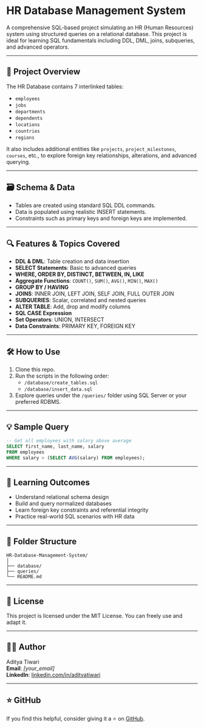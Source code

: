 # HR Database Management System

A comprehensive SQL-based project simulating an HR (Human Resources) system using structured queries on a relational database. This project is ideal for learning SQL fundamentals including DDL, DML, joins, subqueries, and advanced operators.

---

## 📌 Project Overview

The HR Database contains 7 interlinked tables:
- `employees`
- `jobs`
- `departments`
- `dependents`
- `locations`
- `countries`
- `regions`

It also includes additional entities like `projects`, `project_milestones`, `courses`, etc., to explore foreign key relationships, alterations, and advanced querying.

---

## 🗃️ Schema & Data

- Tables are created using standard SQL DDL commands.
- Data is populated using realistic INSERT statements.
- Constraints such as primary keys and foreign keys are implemented.

---

## 🔍 Features & Topics Covered

- **DDL & DML**: Table creation and data insertion
- **SELECT Statements**: Basic to advanced queries
- **WHERE, ORDER BY, DISTINCT, BETWEEN, IN, LIKE**
- **Aggregate Functions**: `COUNT()`, `SUM()`, `AVG()`, `MIN()`, `MAX()`
- **GROUP BY / HAVING**
- **JOINS**: INNER JOIN, LEFT JOIN, SELF JOIN, FULL OUTER JOIN
- **SUBQUERIES**: Scalar, correlated and nested queries
- **ALTER TABLE**: Add, drop and modify columns
- **SQL CASE Expression**
- **Set Operators**: UNION, INTERSECT
- **Data Constraints**: PRIMARY KEY, FOREIGN KEY

---

## 🛠️ How to Use

1. Clone this repo.
2. Run the scripts in the following order:
   - `/database/create_tables.sql`
   - `/database/insert_data.sql`
3. Explore queries under the `/queries/` folder using SQL Server or your preferred RDBMS.

---

## 💡 Sample Query

```sql
-- Get all employees with salary above average
SELECT first_name, last_name, salary
FROM employees
WHERE salary > (SELECT AVG(salary) FROM employees);
```

---

## 🧠 Learning Outcomes

- Understand relational schema design
- Build and query normalized databases
- Learn foreign key constraints and referential integrity
- Practice real-world SQL scenarios with HR data

---

## 📂 Folder Structure

```
HR-Database-Management-System/
│
├── database/
├── queries/
└── README.md
```

---

## 📜 License

This project is licensed under the MIT License. You can freely use and adapt it.

---

## 👨‍💻 Author

Aditya Tiwari  
**Email**: _[your_email]_  
**LinkedIn**: [linkedin.com/in/adityatiwari](https://linkedin.com/in/adityatiwari)

---

## ⭐ GitHub

If you find this helpful, consider giving it a ⭐ on [GitHub](https://github.com).
